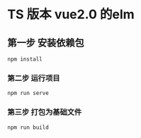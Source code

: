 # TS 版本 vue2.0 的elm

## 第一步 安装依赖包
```
npm install
```

### 第二步 运行项目
```
npm run serve
```

### 第三步 打包为基础文件
```
npm run build
```


